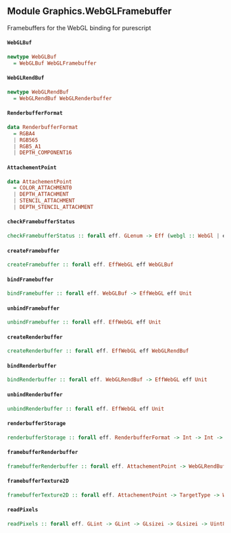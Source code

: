 ## Module Graphics.WebGLFramebuffer

Framebuffers for the WebGL binding for purescript

#### `WebGLBuf`

``` purescript
newtype WebGLBuf
  = WebGLBuf WebGLFramebuffer
```

#### `WebGLRendBuf`

``` purescript
newtype WebGLRendBuf
  = WebGLRendBuf WebGLRenderbuffer
```

#### `RenderbufferFormat`

``` purescript
data RenderbufferFormat
  = RGBA4
  | RGB565
  | RGB5_A1
  | DEPTH_COMPONENT16
```

#### `AttachementPoint`

``` purescript
data AttachementPoint
  = COLOR_ATTACHMENT0
  | DEPTH_ATTACHMENT
  | STENCIL_ATTACHMENT
  | DEPTH_STENCIL_ATTACHMENT
```

#### `checkFramebufferStatus`

``` purescript
checkFramebufferStatus :: forall eff. GLenum -> Eff (webgl :: WebGl | eff) GLenum
```

#### `createFramebuffer`

``` purescript
createFramebuffer :: forall eff. EffWebGL eff WebGLBuf
```

#### `bindFramebuffer`

``` purescript
bindFramebuffer :: forall eff. WebGLBuf -> EffWebGL eff Unit
```

#### `unbindFramebuffer`

``` purescript
unbindFramebuffer :: forall eff. EffWebGL eff Unit
```

#### `createRenderbuffer`

``` purescript
createRenderbuffer :: forall eff. EffWebGL eff WebGLRendBuf
```

#### `bindRenderbuffer`

``` purescript
bindRenderbuffer :: forall eff. WebGLRendBuf -> EffWebGL eff Unit
```

#### `unbindRenderbuffer`

``` purescript
unbindRenderbuffer :: forall eff. EffWebGL eff Unit
```

#### `renderbufferStorage`

``` purescript
renderbufferStorage :: forall eff. RenderbufferFormat -> Int -> Int -> EffWebGL eff Unit
```

#### `framebufferRenderbuffer`

``` purescript
framebufferRenderbuffer :: forall eff. AttachementPoint -> WebGLRendBuf -> EffWebGL eff Unit
```

#### `framebufferTexture2D`

``` purescript
framebufferTexture2D :: forall eff. AttachementPoint -> TargetType -> WebGLTex -> EffWebGL eff Unit
```

#### `readPixels`

``` purescript
readPixels :: forall eff. GLint -> GLint -> GLsizei -> GLsizei -> Uint8Array -> Eff (webgl :: WebGl | eff) Uint8Array
```


